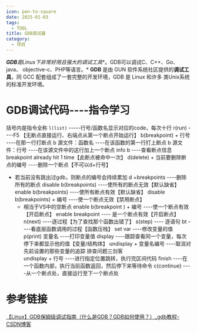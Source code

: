 ```yaml
---
icon: pen-to-square
date: 2025-01-03
tags:
  - TOOL
title: GDB调试器
category:
  - 项目
---
```

***GDB**是**Linux**下非常好用且强大的**调试工具**。GDB可以调试C、C++、Go、java、 objective-c、PHP等语言。* **GDB** 是由 GUN 软件系统社区提供的**调试工具**，同 GCC 配套组成了一套完整的开发环境，GDB 是 Linux 和许多 类Unix系统的标准开发环境。

# GDB调试代码----指令学习
括号内是指令全称
`l(list)`                            -----行号/函数名显示对应的code，每次十行
r(run)                                  ----F5 【无断点直接运行、右端点从第一个断点开始运行】
b(breakpoint) + 行号         ----在那一行打断点
b 源文件：函数名              ----在该函数的第一行打上断点
b 源文件：行号                  ----在该源文件中的这行加上一个断点
info b                                  ----查看断点信息
	breakpoint already hit 1 time【此断点被命中一次】
d(delete) + 当前要删除断点的编号        ----删除一个断点【不可以d+行号】
- 若当前没有跳出过gdb，则断点的编号会持续累加
d +breakpoints                   ----删除所有的断点
disable  b(breakpoints)       ----使所有的断点无效【默认缺省】
enable  b(breakpoints)       ----使所有断点有效【默认缺省】
disable  b(breakpoints)  +  编号                  ----使一个断点无效【禁用断点】
  - 相当于VS中的空断点
enable   b(breakpoint )   +  编号                 ----使一个断点有效【开启断点】
enable breakpoint   ----  是一个断点有效【开启断点】
n(next)                               ----逐过程【为了查找那个函数出错了】
s(step)                               ---- 逐语句
bt                                      ----看底层函数调用的过程【函数压栈】
set  var                              ----修改变量的值
p(print)  变量名                 ----打印变量值
display                               ----跟踪查看同一个变量，每次停下来都显示他的值【变量/结构体】
undisplay  +  变量名编号  ----取消对先前设置的那些变量的追踪
排查问题三剑客\
undisplay   +   行号           ----进行指定位置跳转，执行完区间代码
finish                                  ----在一个函数内部，执行当前函数返回，然后停下来等待命令
c(continue)                         ----从一个断点处，直接运行至下一个断点处


# 参考链接
[【Linux】GDB保姆级调试指南（什么是GDB？GDB如何使用？）_gdb教程-CSDN博客](https://blog.csdn.net/weixin_45031801/article/details/134399664?ops_request_misc=%257B%2522request%255Fid%2522%253A%2522ed9619238481455b323ade1e13941f03%2522%252C%2522scm%2522%253A%252220140713.130102334..%2522%257D&request_id=ed9619238481455b323ade1e13941f03&biz_id=0&utm_medium=distribute.pc_search_result.none-task-blog-2~all~top_positive~default-1-134399664-null-null.142^v100^pc_search_result_base3&utm_term=GDB&spm=1018.2226.3001.4187)